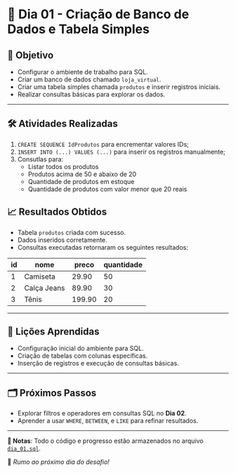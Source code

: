 # 📅 Dia 01 - Criação de Banco de Dados e Tabela Simples

## 🎯 Objetivo

- Configurar o ambiente de trabalho para SQL.
- Criar um banco de dados chamado `loja_virtual`.
- Criar uma tabela simples chamada `produtos` e inserir registros iniciais.
- Realizar consultas básicas para explorar os dados.

---

## 🛠️ Atividades Realizadas

1. `CREATE SEQUENCE IdProdutos` para encrementar valores IDs;
2. `INSERT INTO (...) VALUES (...)` para inserir os registros manualmente;
3. Consutlas para:
   - Listar todos os produtos
   - Produtos acima de 50 e abaixo de 20
   - Quantidade de produtos em estoque
   - Quantidade de produtos com valor menor que 20 reais

## 📈 Resultados Obtidos

- Tabela `produtos` criada com sucesso.
- Dados inseridos corretamente.
- Consultas executadas retornaram os seguintes resultados:

| id | nome         | preco   | quantidade |
|----|--------------|---------|------------|
| 1  | Camiseta     | 29.90   | 50         |
| 2  | Calça Jeans  | 89.90   | 30         |
| 3  | Tênis        | 199.90  | 20         |

---

## 🤔 Lições Aprendidas

- Configuração inicial do ambiente para SQL.
- Criação de tabelas com colunas específicas.
- Inserção de registros e execução de consultas básicas.

---

## 🗂️ Próximos Passos

- Explorar filtros e operadores em consultas SQL no **Dia 02**.
- Aprender a usar `WHERE`, `BETWEEN`, e `LIKE` para refinar resultados.

---

**📝 Notas**: 
Todo o código e progresso estão armazenados no arquivo [`dia_01.sql`](./dia_01.sql). 

🚀 *Rumo ao próximo dia do desafio!*
